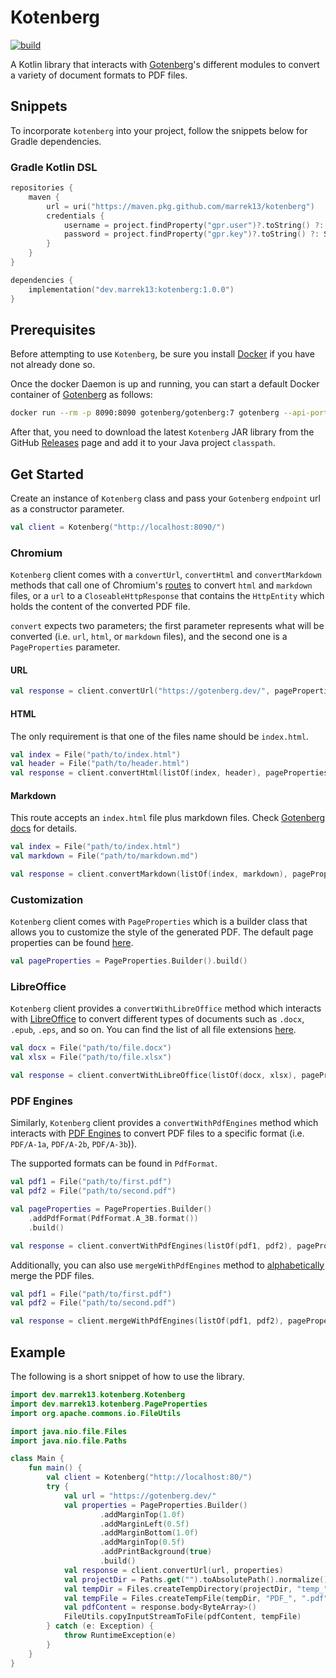 # Kotenberg

[![build](https://github.com/marrek13/kotenberg/actions/workflows/build.yml/badge.svg)](https://github.com/marrek13/kotenberg/actions/workflows/build.yml)

A Kotlin library that interacts with [Gotenberg](https://gotenberg.dev/)'s different modules to convert a variety of document formats to PDF files.

## Snippets
To incorporate `kotenberg` into your project, follow the snippets below for Gradle dependencies.

### Gradle Kotlin DSL
```kotlin
repositories {
    maven {
        url = uri("https://maven.pkg.github.com/marrek13/kotenberg")
        credentials {
            username = project.findProperty("gpr.user")?.toString() ?: System.getenv("GITHUB_USERNAME")
            password = project.findProperty("gpr.key")?.toString() ?: System.getenv("GITHUB_TOKEN")
        }
    }
}

dependencies {
    implementation("dev.marrek13:kotenberg:1.0.0")
}
```

## Prerequisites

Before attempting to use `Kotenberg`, be sure you install [Docker](https://www.docker.com/) if you have not already done so.

Once the docker Daemon is up and running, you can start a default Docker container of [Gotenberg](https://gotenberg.dev/) as follows:

```bash
docker run --rm -p 8090:8090 gotenberg/gotenberg:7 gotenberg --api-port=8090
```

After that, you need to download the latest `Kotenberg` JAR library from the GitHub [Releases](https://github.com/marrek13/kotenberg/releases) page and add it to your Java project `classpath`.

## Get Started

Create an instance of `Kotenberg` class and pass your `Gotenberg` `endpoint` url as a constructor parameter.

```kotlin
val client = Kotenberg("http://localhost:8090/")
```

### Chromium

`Kotenberg` client comes with a `convertUrl`, `convertHtml` and `convertMarkdown` methods that call one of Chromium's [routes](https://gotenberg.dev/docs/modules/chromium#routes) to convert `html` and `markdown` files, or a `url` to a `CloseableHttpResponse` that contains the `HttpEntity` which holds the content of the converted PDF file.

`convert` expects two parameters; the first parameter represents what will be converted (i.e. `url`, `html`, or `markdown` files), and the second one is a `PageProperties` parameter.

#### URL

```kotlin
val response = client.convertUrl("https://gotenberg.dev/", pageProperties)
```

#### HTML

The only requirement is that one of the files name should be `index.html`.

```kotlin
val index = File("path/to/index.html")
val header = File("path/to/header.html")
val response = client.convertHtml(listOf(index, header), pageProperties)
```

#### Markdown

This route accepts an `index.html` file plus markdown files. Check [Gotenberg docs](https://gotenberg.dev/docs/routes#markdown-files-into-pdf-route) for details.

```kotlin
val index = File("path/to/index.html")
val markdown = File("path/to/markdown.md")

val response = client.convertMarkdown(listOf(index, markdown), pageProperties)
```

### Customization

`Kotenberg` client comes with `PageProperties` which is a builder class that allows you to customize the style of the generated PDF. The default page properties can be found [here](https://gotenberg.dev/docs/routes#page-properties-chromium).

```kotlin
val pageProperties = PageProperties.Builder().build()
```
### LibreOffice
`Kotenberg` client provides a `convertWithLibreOffice` method which interacts with [LibreOffice](https://gotenberg.dev/docs/routes#convert-with-libreoffice) to convert different types of documents such as `.docx`, `.epub`, `.eps`, and so on. You can find the list of all file extensions [here](https://gotenberg.dev/docs/routes#office-documents-into-pdfs-route).

```kotlin
val docx = File("path/to/file.docx")
val xlsx = File("path/to/file.xlsx")

val response = client.convertWithLibreOffice(listOf(docx, xlsx), pageProperties)
```

### PDF Engines
Similarly, `Kotenberg` client provides a `convertWithPdfEngines` method which interacts with [PDF Engines](https://gotenberg.dev/docs/routes#office-documents-into-pdfs-route) to convert PDF files to a specific format (i.e. `PDF/A-1a`, `PDF/A-2b`, `PDF/A-3b`)).

The supported formats can be found in `PdfFormat`.

```kotlin
val pdf1 = File("path/to/first.pdf")
val pdf2 = File("path/to/second.pdf")

val pageProperties = PageProperties.Builder()
    .addPdfFormat(PdfFormat.A_3B.format())
    .build()

val response = client.convertWithPdfEngines(listOf(pdf1, pdf2), pageProperties)
```

Additionally, you can also use `mergeWithPdfEngines` method to [alphabetically](https://gotenberg.dev/docs/routes#merge-pdfs-route) merge the PDF files.

```kotlin
val pdf1 = File("path/to/first.pdf")
val pdf2 = File("path/to/second.pdf")

val response = client.mergeWithPdfEngines(listOf(pdf1, pdf2), pageProperties)
```
## Example

The following is a short snippet of how to use the library.

```kotlin
import dev.marrek13.kotenberg.Kotenberg
import dev.marrek13.kotenberg.PageProperties
import org.apache.commons.io.FileUtils

import java.nio.file.Files
import java.nio.file.Paths

class Main {
    fun main() {
        val client = Kotenberg("http://localhost:80/")
        try {
            val url = "https://gotenberg.dev/"
            val properties = PageProperties.Builder()
                    .addMarginTop(1.0f)
                    .addMarginLeft(0.5f)
                    .addMarginBottom(1.0f)
                    .addMarginTop(0.5f)
                    .addPrintBackground(true)
                    .build()
            val response = client.convertUrl(url, properties)
            val projectDir = Paths.get("").toAbsolutePath().normalize()
            val tempDir = Files.createTempDirectory(projectDir, "temp_")
            val tempFile = Files.createTempFile(tempDir, "PDF_", ".pdf").toFile()
            val pdfContent = response.body<ByteArray>()
            FileUtils.copyInputStreamToFile(pdfContent, tempFile)
        } catch (e: Exception) {
            throw RuntimeException(e)
        }
    }
}
```

